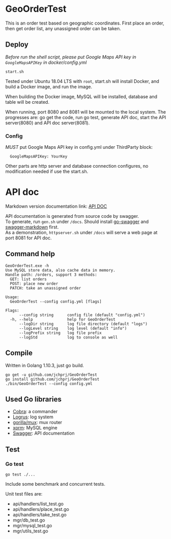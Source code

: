 # GeoOrderTest

This is an order test based on geographic coordinates. First place an order, then get order list, any unassigned order can be taken.


## Deploy

*Before run the shell script, please put Google Maps API key in `GoogleMapsAPIKey` in docker/config.yml*

`start.sh`

Tested under Ubuntu 18.04 LTS with `root`, start.sh will install Docker, and build a Docker image, and run the image.  

When building the Docker image, MySQL will be installed, database and table will be created.   

When running, port 8080 and 8081 will be mounted to the local system. The progresses are: go get the code, run go test, generate API doc, start the API server(8080) and API doc server(8081). 

### Config

*MUST* put Google Maps API key in config.yml under ThirdParty block:

`  GoogleMapsAPIKey: YourKey`

Other parts are http server and database connection configures, no modification needed if use the start.sh.

# API doc

Markdown version documentation link: [API DOC](docs/swagger.md)

API documentation is generated from source code by swagger.  
To generate, run `gen.sh` under `/docs`. Should install [go-swagger](https://goswagger.io/) and [swagger-markdown](https://www.npmjs.com/package/swagger-markdown) first.  
As a demonstration, `httpserver.sh` under `/docs` will serve a web page at port 8081 for API doc.

## Command help

```
GeoOrderTest.exe -h
Use MySQL store data, also cache data in memory.
Handle path: /orders, support 3 methods:
  GET: list orders
  POST: place new order
  PATCH: take an unassigned order

Usage:
  GeoOrderTest --config config.yml [flags]

Flags:
      --config string      config file (default "config.yml")
  -h, --help               help for GeoOrderTest
      --logDir string      log file directory (default "logs")
      --logLevel string    log level (default "info")
      --logPrefix string   log file prefix
      --logStd             log to console as well
```

## Compile

Written in Golang 1.10.3, just go build.

`go get -u github.com/jchprj/GeoOrderTest`  
`go install github.com/jchprj/GeoOrderTest`  
`./bin/GeoOrderTest --config config.yml`

## Used Go libraries

- [Cobra](https://github.com/spf13/cobra): a commander
- [Logrus](https://github.com/sirupsen/logrus): log system
- [gorilla/mux](https://github.com/gorilla/mux): mux router
- [xorm](https://github.com/go-xorm/xorm): MySQL engine
- [Swagger](https://github.com/go-swagger/go-swagger): API documentation

## Test


### Go test

`go test ./...`

Include some benchmark and concurrent tests.

Unit test files are:  

* api/handlers/list_test.go
* api/handlers/place_test.go
* api/handlers/take_test.go
* mgr/db_test.go
* mgr/mysql_test.go
* mgr/utils_test.go

